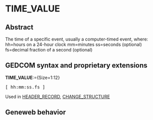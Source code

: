 ﻿<!-- licence GPL V2, cf https://github.com/TitiFix/geneweb -->
# TIME_VALUE
## Abstract
The time of a specific event, usually a computer-timed event, where:
hh=hours on a 24-hour clock
mm=minutes
ss=seconds (optional)
fs=decimal fraction of a second (optional)


## GEDCOM syntax and proprietary extensions

**TIME_VALUE**:={Size=1:12}
<pre>
[ hh:mm:ss.fs ]
</pre>
Used in <a href=Ged.HEADER_RECORD.md>HEADER_RECORD</a>, <a href=Ged.CHANGE_STRUCTURE.md>CHANGE_STRUCTURE</a><br />


## Geneweb behavior



